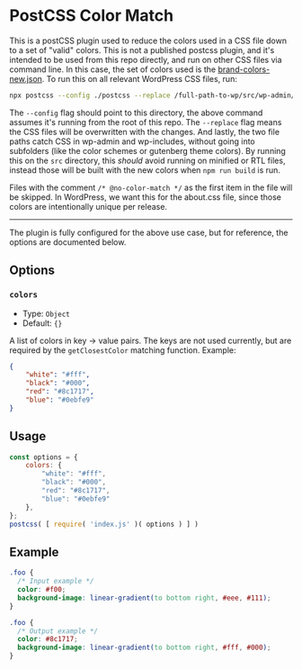 # PostCSS Color Match

This is a postCSS plugin used to reduce the colors used in a CSS file down to a set of "valid" colors. This is not a published postcss plugin, and it's intended to be used from this repo directly, and run on other CSS files via command line. In this case, the set of colors used is the [brand-colors-new.json](https://github.com/ryelle/wp-core-color-list/blob/main/src/colors/brand-colors-new.json). To run this on all relevant WordPress CSS files, run:

```bash
npx postcss --config ./postcss --replace /full-path-to-wp/src/wp-admin/css/*.css /full-path-to-wp/src/wp-includes/css/*.css
```

The `--config` flag should point to this directory, the above command assumes it's running from the root of this repo. The `--replace` flag means the CSS files will be overwritten with the changes. And lastly, the two file paths catch CSS in wp-admin and wp-includes, without going into subfolders (like the color schemes or gutenberg theme colors). By running this on the `src` directory, this _should_ avoid running on minified or RTL files, instead those will be built with the new colors when `npm run build` is run.

Files with the comment `/* @no-color-match */` as the first item in the file will be skipped. In WordPress, we want this for the about.css file, since those colors are intentionally unique per release.

---------------------------------

The plugin is fully configured for the above use case, but for reference, the options are documented below.

## Options

### `colors`

- Type: `Object`
- Default: `{}`

A list of colors in key -> value pairs. The keys are not used currently, but are required by the `getClosestColor` matching function. Example:

```json
{
    "white": "#fff",
    "black": "#000",
    "red": "#8c1717",
    "blue": "#0ebfe9"
}
```

## Usage

```js
const options = {
	colors: {
		"white": "#fff",
		"black": "#000",
		"red": "#8c1717",
		"blue": "#0ebfe9"
	},
};
postcss( [ require( 'index.js' )( options ) ] )
```

## Example

```css
.foo {
  /* Input example */
  color: #f00;
  background-image: linear-gradient(to bottom right, #eee, #111);
}
```

```css
.foo {
  /* Output example */
  color: #8c1717;
  background-image: linear-gradient(to bottom right, #fff, #000);
}
```
